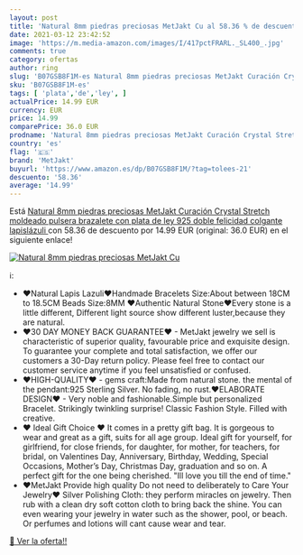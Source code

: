 ```yaml
---
layout: post
title: 'Natural 8mm piedras preciosas MetJakt Cu al 58.36 % de descuento'
date: 2021-03-12 23:42:52
image: 'https://m.media-amazon.com/images/I/417pctFRARL._SL400_.jpg'
comments: true
category: ofertas
author: ring
slug: 'B07GSB8F1M-es Natural 8mm piedras preciosas MetJakt Curación Crystal...'
sku: 'B07GSB8F1M-es'
tags: [ 'plata','de','ley', ]
actualPrice: 14.99 EUR
currency: EUR
price: 14.99
comparePrice: 36.0 EUR
prodname: 'Natural 8mm piedras preciosas MetJakt Curación Crystal Stretch moldeado pulsera brazalete con plata de ley 925 doble felicidad colgante  lapislázuli '
country: 'es'
flag: '🇪🇸'
brand: 'MetJakt'
buyurl: 'https://www.amazon.es/dp/B07GSB8F1M/?tag=tolees-21'
descuento: '58.36'
average: '14.99'
---
```


Está [Natural 8mm piedras preciosas MetJakt Curación Crystal Stretch moldeado pulsera brazalete con plata de ley 925 doble felicidad colgante  lapislázuli ](https://www.amazon.es/dp/B07GSB8F1M/?tag=tolees-21) con 58.36 de descuento por 14.99 EUR (original: 36.0 EUR) en el siguiente enlace!

[![Natural 8mm piedras preciosas MetJakt Cu](https://m.media-amazon.com/images/I/417pctFRARL._SL400_.jpg)](https://www.amazon.es/dp/B07GSB8F1M/?tag=tolees-21)

ℹ️:

- ♥Natural Lapis Lazuli♥Handmade Bracelets Size:About between 18CM to 18.5CM Beads Size:8MM ♥Authentic Natural Stone♥Every stone is a little different, Different light source show different luster,because they are natural.
- ♥30 DAY MONEY BACK GUARANTEE♥ - MetJakt jewelry we sell is characteristic of superior quality, favourable price and exquisite design. To guarantee your complete and total satisfaction, we offer our customers a 30-Day return policy. Please feel free to contact our customer service anytime if you feel unsatisfied or confused.
- ♥HIGH-QUALITY♥ - gems craft:Made from natural stone. the mental of the pendant:925 Sterling Silver. No fading, no rust.♥ELABORATE DESIGN♥ - Very noble and fashionable.Simple but personalized Bracelet. Strikingly twinkling surprise! Classic Fashion Style. Filled with creative.
- ♥ Ideal Gift Choice ♥ It comes in a pretty gift bag. It is gorgeous to wear and great as a gift, suits for all age group. Ideal gift for yourself, for girlfriend, for close friends, for daughter, for mother, for teachers, for bridal, on Valentines Day, Anniversary, Birthday, Wedding, Special Occasions, Mother’s Day, Christmas Day, graduation and so on. A perfect gift for the one being cherished. "Ill love you till the end of time."
- ♥MetJakt Provide high quality Do not need to deliberately to Care Your Jewelry♥ Silver Polishing Cloth: they perform miracles on jewelry. Then rub with a clean dry soft cotton cloth to bring back the shine. You can even wearing your jewelry in water such as the shower, pool, or beach. Or perfumes and lotions will cant cause wear and tear.

[🛒 Ver la oferta!!](https://www.amazon.es/dp/B07GSB8F1M/?tag=tolees-21)
